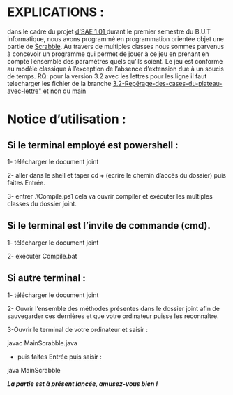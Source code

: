 
<h1>EXPLICATIONS :</h1>

dans le cadre du projet <a href="https://moodle.umontpellier.fr/pluginfile.php/1121002/mod_folder/content/0/DEVELOPPEMENT%20INITIATIQUE/SAE%20Scrabble/sujet-scrabble.pdf?forcedownload=1">d'SAE 1.01 </a>durant le premier semestre du B.U.T informatique, nous avons programmé en programmation orientée objet une partie de <a href="https://fr.wikipedia.org/wiki/Scrabble">Scrabble</a>. Au travers de multiples classes nous sommes parvenus à concevoir un programme qui permet de jouer à ce jeu en prenant en compte l’ensemble des paramètres quels qu’ils soient. Le jeu est conforme au modèle classique à l’exception de l’absence d’extension due à un soucis de temps.
RQ: pour la version 3.2 avec les lettres pour les ligne il faut telecharger les fichier de la branche <a href="https://github.com/AdamHenchiri/Scrabble/tree/3.2-Rep%C3%A9rage-des-cases-du-plateau-avec-lettre/extension_lettre_ligne">3.2-Repérage-des-cases-du-plateau-avec-lettre" </a> et non du <a href="https://github.com/AdamHenchiri/Scrabble">main</a>

<h1>Notice d’utilisation :</h1>

<h2>Si le terminal employé est powershell :</h2>

1- télécharger le document joint

2- aller dans le shell et taper cd + (écrire le chemin d’accès du dossier) puis faites Entrée.

3- entrer .\Compile.ps1 cela va ouvrir compiler et exécuter les multiples classes du dossier joint.

<h2>Si le terminal est l’invite de commande (cmd).</h2>

1- télécharger le document joint

2- exécuter Compile.bat

<h2>Si autre terminal :</h2>

1- télécharger le document joint

2- Ouvrir l’ensemble des méthodes présentes dans le dossier joint afin de sauvegarder ces dernières et que votre ordinateur puisse les reconnaître.

3-Ouvrir le terminal de votre ordinateur et saisir : 

  javac MainScrabble.java

  + puis faites Entrée puis saisir :

  java MainScrabble 



<strong><i>La partie est à présent lancée, amusez-vous bien !</i></strong>
